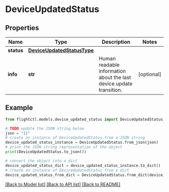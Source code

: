 # DeviceUpdatedStatus


## Properties

Name | Type | Description | Notes
------------ | ------------- | ------------- | -------------
**status** | [**DeviceUpdatedStatusType**](DeviceUpdatedStatusType.md) |  | 
**info** | **str** | Human readable information about the last device update transition. | [optional] 

## Example

```python
from flightctl.models.device_updated_status import DeviceUpdatedStatus

# TODO update the JSON string below
json = "{}"
# create an instance of DeviceUpdatedStatus from a JSON string
device_updated_status_instance = DeviceUpdatedStatus.from_json(json)
# print the JSON string representation of the object
print(DeviceUpdatedStatus.to_json())

# convert the object into a dict
device_updated_status_dict = device_updated_status_instance.to_dict()
# create an instance of DeviceUpdatedStatus from a dict
device_updated_status_from_dict = DeviceUpdatedStatus.from_dict(device_updated_status_dict)
```
[[Back to Model list]](../README.md#documentation-for-models) [[Back to API list]](../README.md#documentation-for-api-endpoints) [[Back to README]](../README.md)


